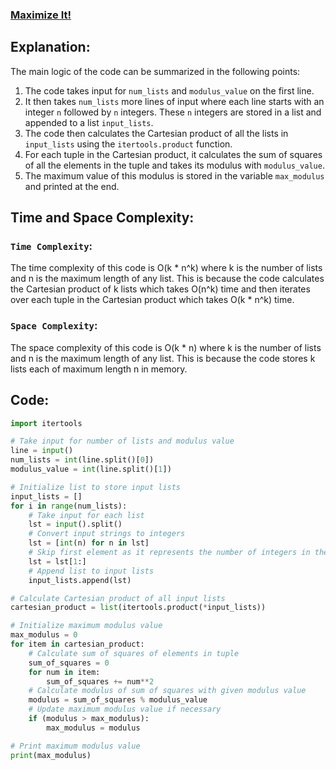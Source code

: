 ### [Maximize It!](https://www.hackerrank.com/challenges/maximize-it/problem?isFullScreen=false)

## Explanation:
The main logic of the code can be summarized in the following points:
1. The code takes input for `num_lists` and `modulus_value` on the first line.
2. It then takes `num_lists` more lines of input where each line starts with an integer `n` followed by `n` integers. These `n` integers are stored in a list and appended to a list `input_lists`.
3. The code then calculates the Cartesian product of all the lists in `input_lists` using the `itertools.product` function.
4. For each tuple in the Cartesian product, it calculates the sum of squares of all the elements in the tuple and takes its modulus with `modulus_value`.
5. The maximum value of this modulus is stored in the variable `max_modulus` and printed at the end.

## Time and Space Complexity:
### `Time Complexity`:
The time complexity of this code is O(k * n^k) where k is the number of lists and n is the maximum length of any list. This is because the code calculates the Cartesian product of k lists which takes O(n^k) time and then iterates over each tuple in the Cartesian product which takes O(k * n^k) time.

### `Space Complexity`:
The space complexity of this code is O(k * n) where k is the number of lists and n is the maximum length of any list. This is because the code stores k lists each of maximum length n in memory.

## Code:
```py
import itertools

# Take input for number of lists and modulus value
line = input()
num_lists = int(line.split()[0])
modulus_value = int(line.split()[1])

# Initialize list to store input lists
input_lists = []
for i in range(num_lists):
    # Take input for each list
    lst = input().split()
    # Convert input strings to integers
    lst = [int(n) for n in lst]
    # Skip first element as it represents the number of integers in the list
    lst = lst[1:]
    # Append list to input lists
    input_lists.append(lst)

# Calculate Cartesian product of all input lists
cartesian_product = list(itertools.product(*input_lists))

# Initialize maximum modulus value
max_modulus = 0
for item in cartesian_product:
    # Calculate sum of squares of elements in tuple
    sum_of_squares = 0
    for num in item:
        sum_of_squares += num**2
    # Calculate modulus of sum of squares with given modulus value
    modulus = sum_of_squares % modulus_value
    # Update maximum modulus value if necessary
    if (modulus > max_modulus):
        max_modulus = modulus

# Print maximum modulus value
print(max_modulus)

```
